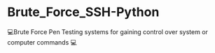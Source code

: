# Brute_Force_SSH-Python
💻Brute Force Pen Testing systems for gaining control over system or computer commands 💻
